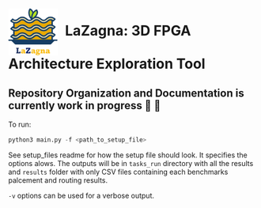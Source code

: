 # <img src="./images/LaZagna_logo_1_no_bg.png" alt="Logo" width="100" style="vertical-align:middle; margin-right:8px;"> LaZagna: 3D FPGA Architecture Exploration Tool 
## Repository Organization and Documentation is currently work in progress :construction_worker: :construction:

To run:
```python
python3 main.py -f <path_to_setup_file>
```

See setup_files readme for how the setup file should look. It specifies the options alows. The outputs will be in `tasks_run` directory with all the results and `results` folder with only CSV files containing each benchmarks palcement and routing results. 

`-v` options can be used for a verbose output. 